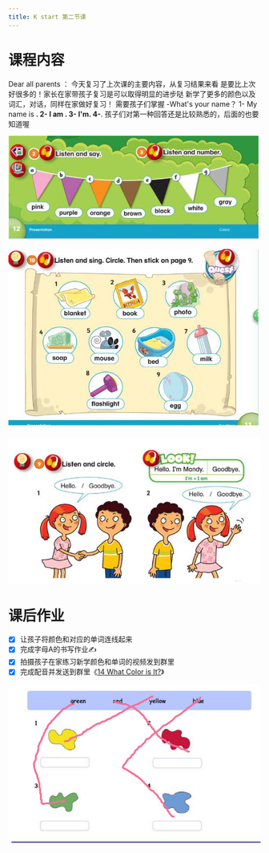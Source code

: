 ```yaml
---
title: K start 第二节课
---
```


# 课程内容

Dear all parents ：
    今天复习了上次课的主要内容，从复习结果来看 是要比上次好很多的！家长在家带孩子复习是可以取得明显的进步哒
  新学了更多的颜色以及词汇，对话，同样在家做好复习！
需要孩子们掌握
-What's your name？
1- My name is ____.
2- I am ____.
3- I'm____.
4-____.
孩子们对第一种回答还是比较熟悉的，后面的也要知道喔

![](2020-08-03-amy/01.jpg)

![](2020-08-03-amy/02.jpg)

![](2020-08-03-amy/03.jpg)

# 课后作业

* [x] 让孩子将颜色和对应的单词连线起来
* [x]  完成字母A的书写作业✍️ 
* [x] 拍摄孩子在家练习新学颜色和单词的视频发到群里
* [x] 完成配音并发送到群里《[14 What Color is It?](https://open.weixin.qq.com/connect/oauth2/authorize?appid=wx2a1c1b5d965c76d6&redirect_uri=https%3A%2F%2Fchildren2.qupeiyin.com%2Findex.php%3Fm%3Dhome%26c%3DActivity%26a%3Dchildshare_video%26course%3DMDAwMDAwMDAwMLCtyGOBsciX%26uid%3DMDAwMDAwMDAwMLCHrqyCe76Ur6eacg&response_type=code&scope=snsapi_base&state=37f20d1b587de38d8cdd989f772245e2#wechat_redirect)》

![](2020-08-03-amy/04.jpg)